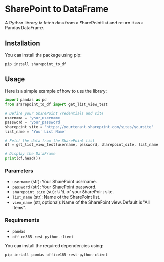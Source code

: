 # SharePoint to DataFrame

A Python library to fetch data from a SharePoint list and return it as a Pandas DataFrame.

## Installation

You can install the package using pip:

```bash
pip install sharepoint_to_df
```

## Usage

Here is a simple example of how to use the library:

```python
import pandas as pd
from sharepoint_to_df import get_list_view_test

# Define your SharePoint credentials and site
username = 'your_username'
password = 'your_password'
sharepoint_site = 'https://yourtenant.sharepoint.com/sites/yoursite'
list_name = 'Your List Name'

# Fetch the data from the SharePoint list
df = get_list_view_test(username, password, sharepoint_site, list_name)

# Display the DataFrame
print(df.head())
```

### Parameters

- `username` (str): Your SharePoint username.
- `password` (str): Your SharePoint password.
- `sharepoint_site` (str): URL of your SharePoint site.
- `list_name` (str): Name of the SharePoint list.
- `view_name` (str, optional): Name of the SharePoint view. Default is "All Items".

### Requirements

- `pandas`
- `office365-rest-python-client`

You can install the required dependencies using:

```bash
pip install pandas office365-rest-python-client
```
